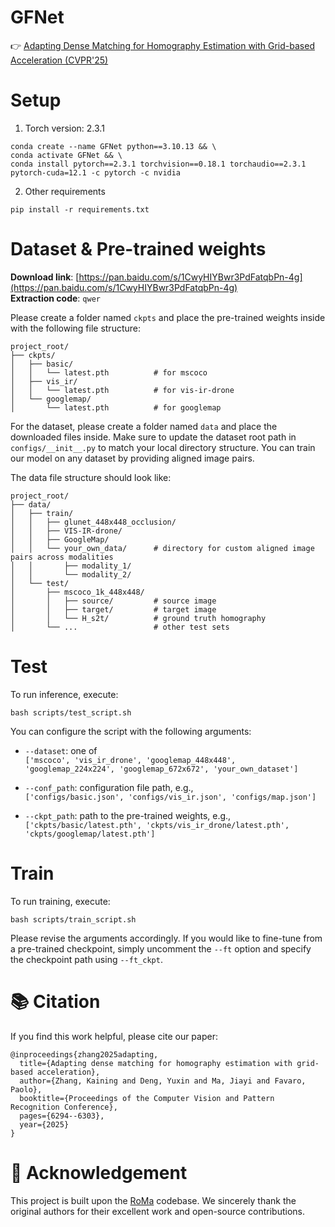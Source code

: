 # GFNet
👉  [Adapting Dense Matching for Homography Estimation with Grid-based Acceleration (CVPR'25)](https://openaccess.thecvf.com/content/CVPR2025/papers/Zhang_Adapting_Dense_Matching_for_Homography_Estimation_with_Grid-based_Acceleration_CVPR_2025_paper.pdf)


# Setup
1. Torch version: 2.3.1
```
conda create --name GFNet python==3.10.13 && \
conda activate GFNet && \
conda install pytorch==2.3.1 torchvision==0.18.1 torchaudio==2.3.1 pytorch-cuda=12.1 -c pytorch -c nvidia
```
2. Other requirements
```
pip install -r requirements.txt
```

# Dataset & Pre-trained weights
**Download link**: [https://pan.baidu.com/s/1CwyHIYBwr3PdFatqbPn-4g](https://pan.baidu.com/s/1CwyHIYBwr3PdFatqbPn-4g)  
**Extraction code**: `qwer`

Please create a folder named ```ckpts``` and place the pre-trained weights inside with the following file structure:
```
project_root/
├── ckpts/
│   ├── basic/
│   │   └── latest.pth          # for mscoco
│   ├── vis_ir/
│   │   └── latest.pth          # for vis-ir-drone
│   └── googlemap/
│       └── latest.pth          # for googlemap

```

For the dataset, please create a folder named ```data``` and place the downloaded files inside.
Make sure to update the dataset root path in ```configs/__init__.py``` to match your local directory structure. 
You can train our model on any dataset by providing aligned image pairs.

The data file structure should look like:
```
project_root/
├── data/
│   ├── train/
│   │   ├── glunet_448x448_occlusion/
│   │   ├── VIS-IR-drone/
│   │   ├── GoogleMap/
│   │   └── your_own_data/      # directory for custom aligned image pairs across modalities
│   │       ├── modality_1/
│   │       └── modality_2/
│   └── test/
│       ├── mscoco_1k_448x448/
│       │   ├── source/         # source image
│       │   ├── target/         # target image
│       │   └── H_s2t/          # ground truth homography
│       └── ...                 # other test sets
```


# Test

To run inference, execute:
```
bash scripts/test_script.sh
```

You can configure the script with the following arguments:

- `--dataset`: one of  
  `['mscoco', 'vis_ir_drone', 'googlemap_448x448', 'googlemap_224x224', 'googlemap_672x672', 'your_own_dataset']`

- `--conf_path`: configuration file path, e.g.,  
  `['configs/basic.json', 'configs/vis_ir.json', 'configs/map.json']`

- `--ckpt_path`: path to the pre-trained weights, e.g.,  
  `['ckpts/basic/latest.pth', 'ckpts/vis_ir_drone/latest.pth', 'ckpts/googlemap/latest.pth']`


# Train

To run training, execute:
```
bash scripts/train_script.sh
```
Please revise the arguments accordingly.
If you would like to fine-tune from a pre-trained checkpoint, simply uncomment the ```--ft``` option and specify the checkpoint path using ```--ft_ckpt```.

# 📚 Citation
If you find this work helpful, please cite our paper:
```
@inproceedings{zhang2025adapting,
  title={Adapting dense matching for homography estimation with grid-based acceleration},
  author={Zhang, Kaining and Deng, Yuxin and Ma, Jiayi and Favaro, Paolo},
  booktitle={Proceedings of the Computer Vision and Pattern Recognition Conference},
  pages={6294--6303},
  year={2025}
}
```

# 🙏 Acknowledgement

This project is built upon the [RoMa](https://github.com/Parskatt/RoMa) codebase.
We sincerely thank the original authors for their excellent work and open-source contributions.